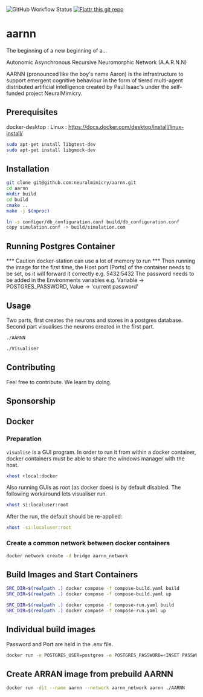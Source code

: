 ![GitHub Workflow Status](https://img.shields.io/github/actions/workflow/status/neuralmimicry/aarnn/cmake.yml?branch=master)
[![Flattr this git repo](http://api.flattr.com/button/flattr-badge-large.png)](https://flattr.com/submit/auto?user_id=neuralmimicry&url=https://github.com/neuralmimicry/aarnn&title=AARNN&language=&tags=github&category=software) 
# aarnn

The beginning of a new beginning of a...

Autonomic Asynchronous Recursive Neuromorphic Network (A.A.R.N.N)

AARNN (pronounced like the boy's name Aaron) is the infrastructure to support emergent cognitive behaviour in the form of tiered multi-agent distributed artificial intelligence created by Paul Isaac's under the self-funded project NeuralMimicry.

## Prerequisites
docker-desktop : Linux : https://docs.docker.com/desktop/install/linux-install/
```bash
sudo apt-get install libgtest-dev
sudo apt-get install libgmock-dev
```

## Installation

```bash
git clone git@github.com:neuralmimicry/aarnn.git
cd aarnn
mkdir build
cd build
cmake ..
make -j $(nproc)

ln -s configur/db_configuration.conf build/db_configuration.conf
copy simulation.conf -> build/simulation.com

```

## Running Postgres Container
*** Caution docker-station can use a lot of memory to run ***
Then running the image for the first time, the Host port (Ports) of the container needs
to be set, os it will forward it correctly e.g. 5432:5432
The password needs to be added in the Environments variables e.g. Variable -> POSTGRES_PASSWORD,
Value -> 'current password'

## Usage
Two parts, first creates the neurons and stores in a postgres database.
Second part visualises the neurons created in the first part.

```bash
./AARNN

./Visualiser
```

## Contributing
Feel free to contribute. We learn by doing.

## Sponsorship

## Docker ##
### Preparation
`visualise` is a GUI program. In order to run it from within a docker container,
docker containers must be able to share the windows manager with the host.
```bash
xhost +local:docker
```
Also running GUIs as root (as docker does) is by default disabled. The following
workaround lets visualiser run.
```bash
xhost si:localuser:root
```
After the run, the default should be re-applied:
```bash
xhost -si:localuser:root
```
### Create a common network between docker containers
```bash
docker network create -d bridge aarnn_network
```
## Build Images and Start Containers
```bash
SRC_DIR=$(realpath .) docker compose -f compose-build.yaml build
SRC_DIR=$(realpath .) docker compose -f compose-build.yaml up

SRC_DIR=$(realpath .) docker compose -f compose-run.yaml build
SRC_DIR=$(realpath .) docker compose -f compose-run.yaml up
```

## Individual build images
Password and Port are held in the .env file.

```bash
docker run -e POSTGRES_USER=postgres -e POSTGRES_PASSWORD=<INSET PASSWORD> -p <EXTERNAL PORT>:<INTERNAL PORT> -dit --name postgres --network aarnn_network postgres "docker-entrypoint.sh postgres"
```

## Create ARRAN image from prebuild AARNN
```bash
docker run -dit --name aarnn --network aarnn_network aarnn ./AARNN
```
